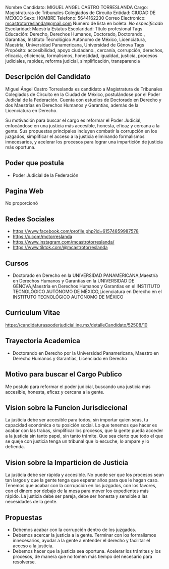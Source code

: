 Nombre Candidato: MIGUEL ANGEL CASTRO TORRESLANDA
Cargo: Magistraturas de Tribunales Colegiados de Circuito
Entidad: CIUDAD DE MEXICO
Sexo: HOMBRE
Telefono: 5644162230
Correo Electronico: mcastrotorreslanda@gmail.com
Numero de lista en boleta: *No especificado*
Escolaridad: Maestría
Estatus Escolaridad: Título profesional
Tags Educación: Derecho, Derechos Humanos, Doctorado, Doctorando., Garantías, Instituto Tecnológico Autónomo de México, Licenciatura, Maestría, Universidad Panamericana, Universidad de Génova
Tags Propósito: accesibilidad, apoyo ciudadano., cercanía, corrupción, derechos, eficacia, eficiencia, formalismos, honestidad, igualdad, justicia, procesos judiciales, rapidez, reforma judicial, simplificación, transparencia


## Descripción del Candidato 

Miguel Ángel Castro Torreslanda es candidato a Magistratura de Tribunales Colegiados de Circuito en la Ciudad de México, postulándose por el Poder Judicial de la Federación. Cuenta con estudios de Doctorado en Derecho y dos Maestrías en Derechos Humanos y Garantías, además de la Licenciatura en Derecho.

Su motivación para buscar el cargo es reformar el Poder Judicial, enfocándose en una justicia más accesible, honesta, eficaz y cercana a la gente. Sus propuestas principales incluyen combatir la corrupción en los juzgados, simplificar el acceso a la justicia eliminando formalismos innecesarios, y acelerar los procesos para lograr una impartición de justicia más oportuna.


## Poder que postula

- Poder Judicial de la Federación


## Pagina Web

No proporcionó


## Redes Sociales

- https://www.facebook.com/profile.php?id=61574859987578
- https://x.com/mctorreslanda
- https://www.instagram.com/mcastrotorreslanda/
- https://www.tiktok.com/@mcastrotorreslanda


## Cursos

- Doctorado en Derecho en la UNIVERSIDAD PANAMERICANA,Maestría en Derechos Humanos y Garantías en la UNIVERSIDAD DE GÉNOVA,Maestría en Derechos Humanos y Garantías en el INSTITUTO TECNOLÓGICO AUTÓNOMO DE MÉXICO,Licenciatura en Derecho en el INSTITUTO TECNOLÓGICO AUTÓNOMO DE MÉXICO


## Curriculum Vitae

https://candidaturaspoderjudicial.ine.mx/detalleCandidato/52508/10


## Trayectoria Academica

- Doctorando en Derecho por la Universidad Panamericana, Maestro en Derecho Humanos y Garantías, Licenciado en Derecho


## Motivo para buscar el Cargo Publico

Me postulo para reformar el poder judicial, buscando una justicia más accesible, honesta, eficaz y cercana a la gente.


## Vision sobre la Funcion Jurisdiccional

La justicia debe ser accesible para todos, sin importar quien seas, tu capacidad económica o tu posición social. Lo que tenemos que hacer es acabar con las trabas, simplificar los procesos, que la gente pueda acceder a la justicia sin tanto papel, sin tanto trámite. Que sea cierto que todo el que se queje con justicia tenga un tribunal que lo escuche, lo ampare y lo defienda.


## Vision sobre la Imparticion de Justicia

La justicia debe ser rápida y accesible. No puede ser que los procesos sean tan largos y que la gente tenga que esperar años para que le hagan caso. Tenemos que acabar con la corrupción en los juzgados, con los favores, con el dinero por debajo de la mesa para mover los expedientes más rápido. La justicia debe ser pareja, debe ser honesta y sensible a las necesidades de la gente.


## Propuestas

- Debemos acabar con la corrupción dentro de los juzgados.
- Debemos acercar la justicia a la gente. Terminar con los formalismos innecesarios, ayudar a la gente a entender el derecho y facilitar el acceso a la justicia.
- Debemos hacer que la justicia sea oportuna. Acelerar los trámites y los procesos, de manera que no tomen más tiempo del necesario para resolverse.


